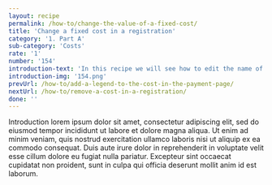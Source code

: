 ```yaml
---
layout: recipe
permalink: /how-to/change-the-value-of-a-fixed-cost/
title: 'Change a fixed cost in a registration'
category: '1. Part A'
sub-category: 'Costs'
rate: '1'
number: '154'
introduction-text: 'In this recipe we will see how to edit the name of a cost, modify it value or modify it determinant.'
introduction-img: '154.png'
prevUrl: /how-to/add-a-legend-to-the-cost-in-the-payment-page/
nextUrl: /how-to/remove-a-cost-in-a-registration/
done: ''
---
```


Introduction lorem ipsum dolor sit amet, consectetur adipiscing elit, sed do eiusmod tempor incididunt ut labore et dolore magna aliqua. Ut enim ad minim veniam, quis nostrud exercitation ullamco laboris nisi ut aliquip ex ea commodo consequat. Duis aute irure dolor in reprehenderit in voluptate velit esse cillum dolore eu fugiat nulla pariatur. Excepteur sint occaecat cupidatat non proident, sunt in culpa qui officia deserunt mollit anim id est laborum.

